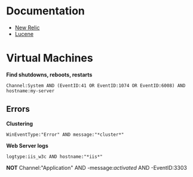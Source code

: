 # Documentation

- [New Relic](https://docs.newrelic.com/docs/logs/ui-data/query-syntax-logs#query-attributes)
- [Lucene](https://www.lucenetutorial.com/lucene-query-syntax.html)

# Virtual Machines 
**Find shutdowns, reboots, restarts**

`Channel:System AND (EventID:41 OR EventID:1074 OR EventID:6008) AND hostname:my-server`

## Errors

**Clustering**

`WinEventType:"Error" AND message:"*cluster*"`

**Web Server logs**

`logtype:iis_w3c AND hostname:"*iis*"`

**NOT**
Channel:"Application" AND -message:*activated* AND -EventID:3303
